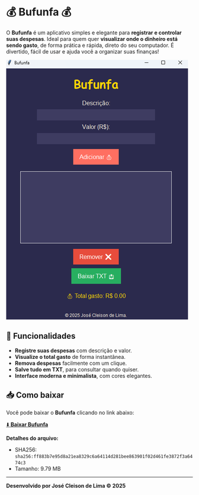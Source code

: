# 💰 Bufunfa 💰

O **Bufunfa** é um aplicativo simples e elegante para **registrar e controlar suas despesas**. Ideal para quem quer **visualizar onde o dinheiro está sendo gasto**, de forma prática e rápida, direto do seu computador. É divertido, fácil de usar e ajuda você a organizar suas finanças!  

![Imagem do Bufunfa](https://github.com/cleisonlima/bufunfa/blob/main/Bufunfa1.png)

## 🚀 Funcionalidades

- **Registre suas despesas** com descrição e valor.  
- **Visualize o total gasto** de forma instantânea.  
- **Remova despesas** facilmente com um clique.  
- **Salve tudo em TXT**, para consultar quando quiser.  
- **Interface moderna e minimalista**, com cores elegantes.  

## 📥 Como baixar

Você pode baixar o **Bufunfa** clicando no link abaixo:  

[⬇️ **Baixar Bufunfa**](https://github.com/cleisonlima/bufunfa/releases/download/v.1/bufunfa.exe)  

**Detalhes do arquivo:**  
- SHA256: `sha256:ff883b7e95d8a21ea8329c6a64114d281bee863901f02d461fe3872f3a6474c3`  
- Tamanho: 9.79 MB

---

**Desenvolvido por José Cleison de Lima © 2025**
